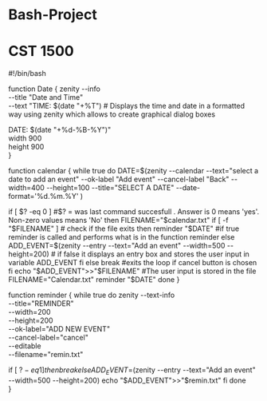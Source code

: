 # Bash-Project
# CST 1500

#!/bin/bash

function Date
{
zenity --info \
--title "Date and Time" \
--text "TIME: $(date "+%T")    # Displays the time and date in a formatted way using zenity which allows to create graphical dialog boxes

DATE: $(date "+%d-%B-%Y")" \
width 900 \
height 900 \
}


function calendar
{
while true
do
    DATE=$(zenity --calendar --text="select a date to add an event" --ok-label "Add event" --cancel-label "Back" --width=400 --height=100 --title="SELECT A DATE" --date-format='%d.%m.%Y' )
   
   if [ $? -eq 0 ] #$? = was last command succesfull . Answer is 0 means 'yes'. Non-zero values means 'No'
   then 
        FILENAME="$calendar.txt"
        if [ -f "$FILENAME" ] # check if the file exits
        then
            reminder "$DATE" #if true reminder is called and performs what is in the function reminder
        else
            ADD_EVENT=$(zenity --entry --text="Add an event" --width=500 --height=200) # if false it displays an entry box and stores      the user input in variable ADD_EVENT
        fi
   else
        break #exits the loop if cancel button is chosen
   fi
   echo "$ADD_EVENT">>"$FILENAME" #The user input is stored in the file FILENAME="Calendar.txt"
   reminder "$DATE"
done
}


function reminder
{
while true
do
   zenity --text-info \
    --title="REMINDER" \
    --width=200 \
    --height=200 \
    --ok-label="ADD NEW EVENT" \
    --cancel-label="cancel" \
    --editable \
   --filename="remin.txt"
   
   if [ $? -eq 1]
   then
       break
   else
       ADD_EVENT=$(zenity --entry --text="Add an event" --width=500 --height=200)
       echo "$ADD_EVENT">>"$remin.txt"
   fi
done   
}

